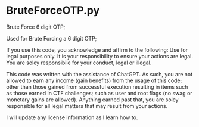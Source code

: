 # BruteForceOTP.py
Brute Force 6 digit OTP;  

Used for Brute Forcing a 6 digit OTP; 

If you use this code, you acknowledge and affirm to the following: 
                    Use for legal purposes only.
                    It is your responsibility to ensure your actions are legal.
                    You are soley responsibile for your conduct, legal or illegal.


This code was written with the assistance of ChatGPT. As such, you are not allowed to earn any income (gain benefits) from the usage of this code; other than those gained from successful execution resulting in items such as those earned in CTF challenges; such as user and root flags (no swag or monetary gains are allowed). Anything earned past that, you are soley responsible for all legal matters that may result from your actions.

I will update any license information as I learn how to.
